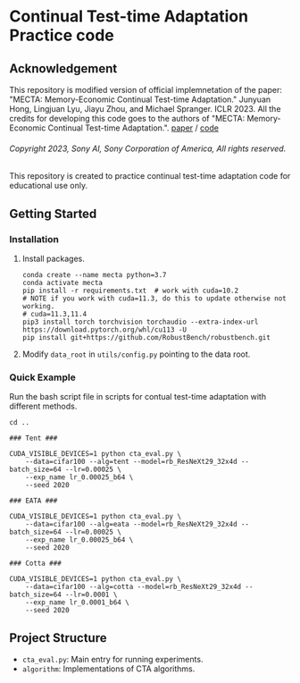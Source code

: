 # Continual Test-time Adaptation Practice code

## Acknowledgement

This repository is modified version of official implemnetation of the paper: "MECTA: Memory-Economic Continual Test-time Adaptation." Junyuan Hong, Lingjuan Lyu, Jiayu Zhou, and Michael Spranger. ICLR 2023.
All the credits for developing this code goes to the authors of "MECTA: Memory-Economic Continual Test-time Adaptation.".
[paper](https://openreview.net/forum?id=N92hjSf5NNh) / [code](https://github.com/SonyAI/MECTA)
###### Copyright 2023, Sony AI, Sony Corporation of America, All rights reserved.

This repository is created to practice continual test-time adaptation code for educational use only.

## Getting Started

### Installation

1. Install packages.
    ```shell
    conda create --name mecta python=3.7
    conda activate mecta
    pip install -r requirements.txt  # work with cuda=10.2
    # NOTE if you work with cuda=11.3, do this to update otherwise not working.
    # cuda=11.3,11.4
    pip3 install torch torchvision torchaudio --extra-index-url https://download.pytorch.org/whl/cu113 -U
    pip install git+https://github.com/RobustBench/robustbench.git
    ```
2. Modify `data_root` in `utils/config.py` pointing to the data root.

### Quick Example

Run the bash script file in scripts for contual test-time adaptation with different methods.
```shell
cd ..

### Tent ###

CUDA_VISIBLE_DEVICES=1 python cta_eval.py \
    --data=cifar100 --alg=tent --model=rb_ResNeXt29_32x4d --batch_size=64 --lr=0.00025 \
    --exp_name lr_0.00025_b64 \
    --seed 2020

### EATA ###

CUDA_VISIBLE_DEVICES=1 python cta_eval.py \
    --data=cifar100 --alg=eata --model=rb_ResNeXt29_32x4d --batch_size=64 --lr=0.00025 \
    --exp_name lr_0.00025_b64 \
    --seed 2020

### Cotta ###

CUDA_VISIBLE_DEVICES=1 python cta_eval.py \
    --data=cifar100 --alg=cotta --model=rb_ResNeXt29_32x4d --batch_size=64 --lr=0.0001 \
    --exp_name lr_0.0001_b64 \
    --seed 2020
```

## Project Structure

* `cta_eval.py`: Main entry for running experiments.
* `algorithm`: Implementations of CTA algorithms.
